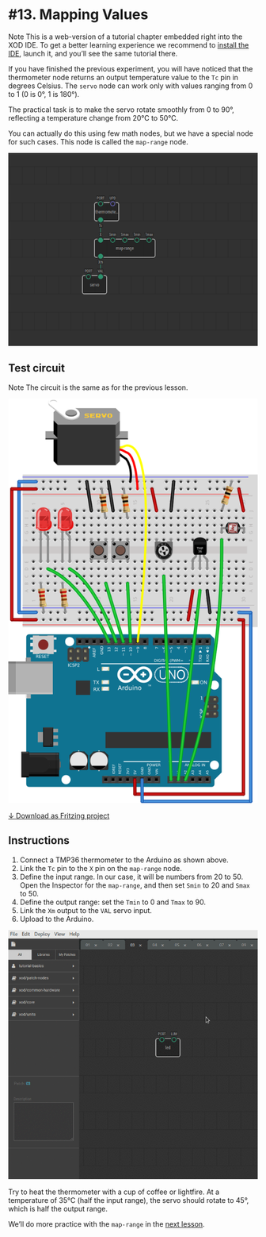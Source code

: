 
# #13. Mapping Values

<div class="ui segment">
<span class="ui ribbon label">Note</span>
This is a web-version of a tutorial chapter embedded right into the XOD IDE.
To get a better learning experience we recommend to
<a href="../install/">install the IDE</a>, launch it, and you’ll see the
same tutorial there.
</div>

If you have finished the previous experiment, you will have noticed that the
thermometer node returns an output temperature value to the `Tc` pin in degrees
Celsius. The `servo` node can work only with values ranging from 0 to 1 (0 is
0°, 1 is 180°).

The practical task is to make the servo rotate smoothly from 0 to 90°,
reflecting a temperature change from 20°C to 50°C.

You can actually do this using few math nodes, but we have a special node for
such cases. This node is called the `map-range` node.

![Patch](./patch.png)

## Test circuit

<div class="ui segment">
<span class="ui ribbon label">Note</span>
The circuit is the same as for the previous lesson.
</div>

![Circuit](./circuit.fz.png)

[↓ Download as Fritzing project](./circuit.fzz)

## Instructions

1. Connect a TMP36 thermometer to the Arduino as shown above.
2. Link the `Tc` pin to the `X` pin on the `map-range` node.
3. Define the input range. In our case, it will be numbers from 20 to 50. Open the
   Inspector for the `map-range`, and then set `Smin` to 20 and `Smax` to 50.
4. Define the output range: set the `Tmin` to 0 and `Tmax` to 90.
5. Link the `Xm` output to the `VAL` servo input.
6. Upload to the Arduino.

![Screencast](./screencast.gif)

Try to heat the thermometer with a cup of coffee or lightfire. At a temperature
of 35°C (half the input range), the servo should rotate to 45°, which is half
the output range.

We’ll do more practice with the `map-range` in the [next
lesson](../14-map-adjust/).
